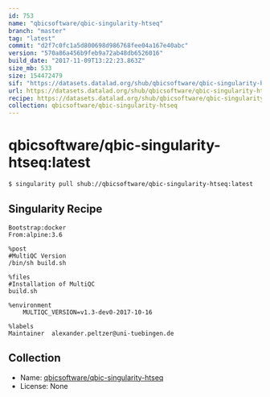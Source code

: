 ```yaml
---
id: 753
name: "qbicsoftware/qbic-singularity-htseq"
branch: "master"
tag: "latest"
commit: "d2f7c0fc1a5d800698d986768fee04a167e40abc"
version: "570a86a456b9feb9a72ab48db6526016"
build_date: "2017-11-09T13:22:23.863Z"
size_mb: 533
size: 154472479
sif: "https://datasets.datalad.org/shub/qbicsoftware/qbic-singularity-htseq/latest/2017-11-09-d2f7c0fc-570a86a4/570a86a456b9feb9a72ab48db6526016.simg"
url: https://datasets.datalad.org/shub/qbicsoftware/qbic-singularity-htseq/latest/2017-11-09-d2f7c0fc-570a86a4/
recipe: https://datasets.datalad.org/shub/qbicsoftware/qbic-singularity-htseq/latest/2017-11-09-d2f7c0fc-570a86a4/Singularity
collection: qbicsoftware/qbic-singularity-htseq
---
```


# qbicsoftware/qbic-singularity-htseq:latest

```bash
$ singularity pull shub://qbicsoftware/qbic-singularity-htseq:latest
```

## Singularity Recipe

```singularity
Bootstrap:docker
From:alpine:3.6

%post
#MultiQC Version
/bin/sh build.sh

%files
#Installation of MultiQC
build.sh

%environment
    MULTIQC_VERSION=v1.3-dev0-2017-10-16

%labels
Maintainer	alexander.peltzer@uni-tuebingen.de
```

## Collection

 - Name: [qbicsoftware/qbic-singularity-htseq](https://github.com/qbicsoftware/qbic-singularity-htseq)
 - License: None

